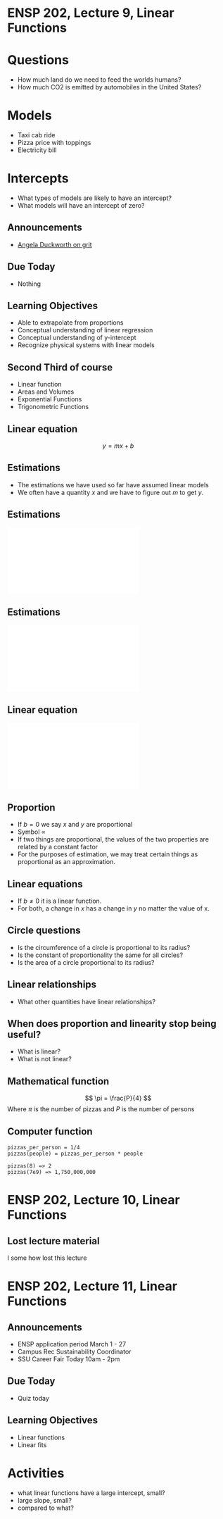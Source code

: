 # ENSP 202, Lecture  9, Linear Functions

# Questions

- How much land do we need to feed the worlds humans?
- How much CO2 is emitted by automobiles in the United States?

# Models

- Taxi cab ride
- Pizza price with toppings
- Electricity bill

# Intercepts

- What types of models are likely to have an intercept?
- What models will have an intercept of zero?

## Announcements
- [Angela Duckworth on grit](http://www.ted.com/talks/angela_lee_duckworth_the_key_to_success_grit)

## Due Today
- Nothing

## Learning Objectives
- Able to extrapolate from proportions
- Conceptual understanding of linear regression
- Conceptual understanding of y-intercept
- Recognize physical systems with linear models

<!-- we will be linking this more practical approach with the formal -->
<!-- mathematics -->

## Second Third of course
- Linear function
- Areas and Volumes
- Exponential Functions
- Trigonometric Functions

## Linear equation
$$ y = mx + b $$

## Estimations
- The estimations we have used so far have assumed linear models
- We often have a quantity $x$ and we have to figure out $m$ to get $y$.

## Estimations
![](../figures/pizza-slope-1.pdf)

## Estimations
![](../figures/pizza-slope-2.pdf)

## Linear equation
![](../figures/slope-intercept.pdf)

## Proportion
- If $b=0$ we say $x$ and $y$ are proportional
- Symbol $\propto$
- If two things are proportional, the values of the two properties are
  related by a constant factor
- For the purposes of estimation, we may treat certain things as
  proportional as an approximation.

## Linear equations
- If $b \neq 0$ it is a linear function.
- For both, a change in $x$ has a change in $y$ no matter the value of x.

## Circle questions
- Is the circumference of a circle is proportional to its radius?
- Is the constant of proportionality the same for all circles?
- Is the area of a circle proportional to its radius?

<!--
no, it is proportional to the radius squared
sometimes we may say it is proportional, but not by the math definition
-->

## Linear relationships
- What other quantities have linear relationships?

## When does proportion and linearity stop being useful?
- What is linear?
- What is not linear?

## Mathematical function
$$ \pi = \frac{P}{4} $$
Where $\pi$ is the number of pizzas and $P$ is the number of persons

## Computer function

    pizzas_per_person = 1/4
    pizzas(people) = pizzas_per_person * people

    pizzas(8) => 2
    pizzas(7e9) => 1,750,000,000


# ENSP 202, Lecture 10, Linear Functions

## Lost lecture material
I some how lost this lecture


# ENSP 202, Lecture 11, Linear Functions

## Announcements
<!-- check inbox for announcements -->
- ENSP application period March 1 - 27
- Campus Rec Sustainability Coordinator
- SSU Career Fair Today 10am - 2pm

## Due Today
<!-- new homework out today -->
- Quiz today

## Learning Objectives
- Linear functions
- Linear fits

# Activities

- what linear functions have a large intercept, small?
- large slope, small?
- compared to what?


